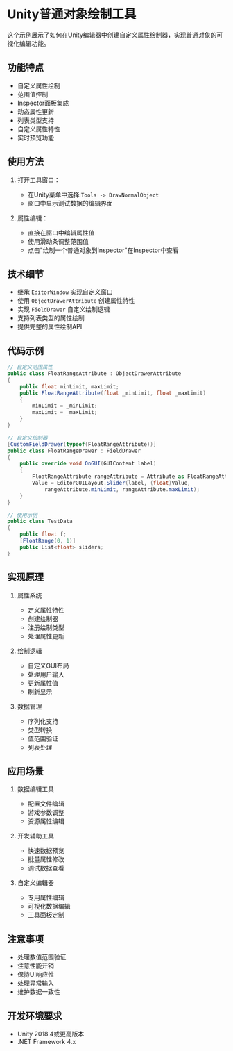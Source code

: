 # Unity普通对象绘制工具

这个示例展示了如何在Unity编辑器中创建自定义属性绘制器，实现普通对象的可视化编辑功能。

## 功能特点

- 自定义属性绘制
- 范围值控制
- Inspector面板集成
- 动态属性更新
- 列表类型支持
- 自定义属性特性
- 实时预览功能

## 使用方法

1. 打开工具窗口：
   - 在Unity菜单中选择 `Tools -> DrawNormalObject`
   - 窗口中显示测试数据的编辑界面

2. 属性编辑：
   - 直接在窗口中编辑属性值
   - 使用滑动条调整范围值
   - 点击"绘制一个普通对象到Inspector"在Inspector中查看

## 技术细节

- 继承 `EditorWindow` 实现自定义窗口
- 使用 `ObjectDrawerAttribute` 创建属性特性
- 实现 `FieldDrawer` 自定义绘制逻辑
- 支持列表类型的属性绘制
- 提供完整的属性绘制API

## 代码示例

```csharp
// 自定义范围属性
public class FloatRangeAttribute : ObjectDrawerAttribute
{
    public float minLimit, maxLimit;
    public FloatRangeAttribute(float _minLimit, float _maxLimit)
    {
        minLimit = _minLimit;
        maxLimit = _maxLimit;
    }
}

// 自定义绘制器
[CustomFieldDrawer(typeof(FloatRangeAttribute))]
public class FloatRangeDrawer : FieldDrawer
{
    public override void OnGUI(GUIContent label)
    {
        FloatRangeAttribute rangeAttribute = Attribute as FloatRangeAttribute;
        Value = EditorGUILayout.Slider(label, (float)Value, 
            rangeAttribute.minLimit, rangeAttribute.maxLimit);
    }
}

// 使用示例
public class TestData
{
    public float f;
    [FloatRange(0, 1)]
    public List<float> sliders;
}
```

## 实现原理

1. 属性系统
   - 定义属性特性
   - 创建绘制器
   - 注册绘制类型
   - 处理属性更新

2. 绘制逻辑
   - 自定义GUI布局
   - 处理用户输入
   - 更新属性值
   - 刷新显示

3. 数据管理
   - 序列化支持
   - 类型转换
   - 值范围验证
   - 列表处理

## 应用场景

1. 数据编辑工具
   - 配置文件编辑
   - 游戏参数调整
   - 资源属性编辑
   
2. 开发辅助工具
   - 快速数据预览
   - 批量属性修改
   - 调试数据查看
   
3. 自定义编辑器
   - 专用属性编辑
   - 可视化数据编辑
   - 工具面板定制

## 注意事项

- 处理数值范围验证
- 注意性能开销
- 保持UI响应性
- 处理异常输入
- 维护数据一致性

## 开发环境要求

- Unity 2018.4或更高版本
- .NET Framework 4.x 